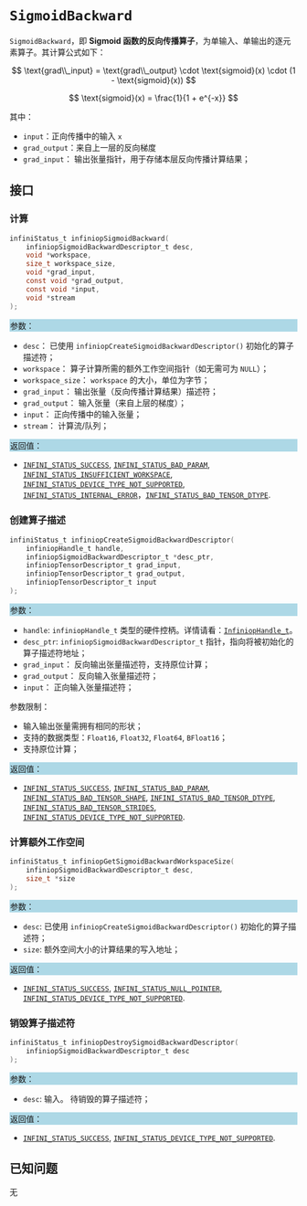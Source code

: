﻿# `SigmoidBackward`

`SigmoidBackward`，即 **Sigmoid 函数的反向传播算子**，为单输入、单输出的逐元素算子。其计算公式如下：

$$
\text{grad\\_input} = \text{grad\\_output} \cdot \text{sigmoid}(x) \cdot (1 - \text{sigmoid}(x))
$$

$$
\text{sigmoid}(x) = \frac{1}{1 + e^{-x}}
$$

其中：

- `input`：正向传播中的输入 `x`
- `grad_output`：来自上一层的反向梯度
- `grad_input`： 输出张量指针，用于存储本层反向传播计算结果；

## 接口

### 计算

```c
infiniStatus_t infiniopSigmoidBackward(
    infiniopSigmoidBackwardDescriptor_t desc,
    void *workspace,
    size_t workspace_size,
    void *grad_input,
    const void *grad_output,
    const void *input,
    void *stream
);
```

<div style="background-color: lightblue; padding: 1px;"> 参数： </div>

- `desc`：
  已使用 `infiniopCreateSigmoidBackwardDescriptor()` 初始化的算子描述符；
- `workspace`：
  算子计算所需的额外工作空间指针（如无需可为 `NULL`）；
- `workspace_size`：
  `workspace` 的大小，单位为字节；
- `grad_input`：
  输出张量（反向传播计算结果）描述符；
- `grad_output`：
  输入张量（来自上层的梯度）；
- `input`：
  正向传播中的输入张量；
- `stream`：
  计算流/队列；

<div style="background-color: lightblue; padding: 1px;"> 返回值：</div>

- [`INFINI_STATUS_SUCCESS`], [`INFINI_STATUS_BAD_PARAM`], [`INFINI_STATUS_INSUFFICIENT_WORKSPACE`], [`INFINI_STATUS_DEVICE_TYPE_NOT_SUPPORTED`], [`INFINI_STATUS_INTERNAL_ERROR`]，[`INFINI_STATUS_BAD_TENSOR_DTYPE`].

### 创建算子描述

```c
infiniStatus_t infiniopCreateSigmoidBackwardDescriptor(
    infiniopHandle_t handle,
    infiniopSigmoidBackwardDescriptor_t *desc_ptr,
    infiniopTensorDescriptor_t grad_input,
    infiniopTensorDescriptor_t grad_output,
    infiniopTensorDescriptor_t input
);
```

<div style="background-color: lightblue; padding: 1px;"> 参数：</div>

- `handle`:
  `infiniopHandle_t` 类型的硬件控柄。详情请看：[`InfiniopHandle_t`]。
- `desc_ptr`:
  `infiniopSigmoidBackwardDescriptor_t` 指针，指向将被初始化的算子描述符地址；
- `grad_input`：
  反向输出张量描述符，支持原位计算；
- `grad_output`：
  反向输入张量描述符；
- `input`：
  正向输入张量描述符；

参数限制：

- 输入输出张量需拥有相同的形状；
- 支持的数据类型：`Float16`, `Float32`, `Float64`, `BFloat16`；
- 支持原位计算；


<div style="background-color: lightblue; padding: 1px;"> 返回值：</div>

- [`INFINI_STATUS_SUCCESS`], [`INFINI_STATUS_BAD_PARAM`], [`INFINI_STATUS_BAD_TENSOR_SHAPE`], [`INFINI_STATUS_BAD_TENSOR_DTYPE`], [`INFINI_STATUS_BAD_TENSOR_STRIDES`], [`INFINI_STATUS_DEVICE_TYPE_NOT_SUPPORTED`].

### 计算额外工作空间

```c
infiniStatus_t infiniopGetSigmoidBackwardWorkspaceSize(
    infiniopSigmoidBackwardDescriptor_t desc,
    size_t *size
);
```

<div style="background-color: lightblue; padding: 1px;"> 参数：</div>

- `desc`:
  已使用 `infiniopCreateSigmoidBackwardDescriptor()` 初始化的算子描述符；
- `size`:
  额外空间大小的计算结果的写入地址；

<div style="background-color: lightblue; padding: 1px;"> 返回值：</div>

- [`INFINI_STATUS_SUCCESS`], [`INFINI_STATUS_NULL_POINTER`], [`INFINI_STATUS_DEVICE_TYPE_NOT_SUPPORTED`].

### 销毁算子描述符

```c
infiniStatus_t infiniopDestroySigmoidBackwardDescriptor(
    infiniopSigmoidBackwardDescriptor_t desc
);
```

<div style="background-color: lightblue; padding: 1px;"> 参数： </div>

- `desc`:
  输入。 待销毁的算子描述符；

<div style="background-color: lightblue; padding: 1px;"> 返回值： </div>

- [`INFINI_STATUS_SUCCESS`], [`INFINI_STATUS_DEVICE_TYPE_NOT_SUPPORTED`].

## 已知问题

无

<!-- 链接 -->
[`InfiniopHandle_t`]: /infiniop/handle/README.md

[`INFINI_STATUS_SUCCESS`]: /common/status/README.md#INFINI_STATUS_SUCCESS
[`INFINI_STATUS_BAD_PARAM`]: /common/status/README.md#INFINI_STATUS_BAD_PARAM
[`INFINI_STATUS_INSUFFICIENT_WORKSPACE`]: /common/status/README.md#INFINI_STATUS_INSUFFICIENT_WORKSPACE
[`INFINI_STATUS_DEVICE_TYPE_NOT_SUPPORTED`]: /common/status/README.md#INFINI_STATUS_DEVICE_TYPE_NOT_SUPPORTED
[`INFINI_STATUS_INTERNAL_ERROR`]: /common/status/README.md#INFINI_STATUS_INTERNAL_ERROR
[`INFINI_STATUS_NULL_POINTER`]: /common/status/README.md#INFINI_STATUS_NULL_POINTER
[`INFINI_STATUS_BAD_TENSOR_SHAPE`]: /common/status/README.md#INFINI_STATUS_BAD_TENSOR_SHAPE
[`INFINI_STATUS_BAD_TENSOR_DTYPE`]: /common/status/README.md#INFINI_STATUS_BAD_TENSOR_DTYPE
[`INFINI_STATUS_BAD_TENSOR_STRIDES`]: /common/status/README.md#INFINI_STATUS_BAD_TENSOR_STRIDES
